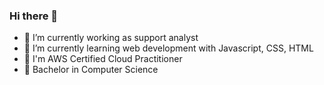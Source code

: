### Hi there 👋


- 🔭 I’m currently working as support analyst
- 🌱 I’m currently learning web development with Javascript, CSS, HTML
- 🌱 I'm AWS Certified Cloud Practitioner  
- 🌱 Bachelor in Computer Science

